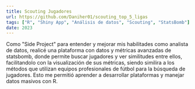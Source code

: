 ```yaml
---
title: Scouting Jugadores
url: https://github.com/Daniher01/scouting_top_5_ligas
tags: ["R", "Shiny App", "Análisis de datos", "Scouting", "StatsBomb"]
date: 2023
---
```


Como "Side Project" para entender y mejorar mis habilitades como analista de datos, realicé una plataforma con datos y métricas avanzadas de statsbomb, donde permite buscar jugadores y ver similitudes entre ellos, facilitandolo con la visualización de sus métricas, siendo similira a los métodos que utilizan equipos profesionales de fútbol para la búsqueda de jugadores. Esto me permitió aprender a desarrollar plataformas y manejar datos masivos con R.
